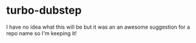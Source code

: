 turbo-dubstep
=============

I have no idea what this will be but it was an an awesome suggestion for a repo name so I'm keeping it!
